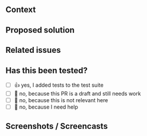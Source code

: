 ## Context

<!-- Please include a summary of the change, with motivation and context -->
<!-- Bonus: if you are comfortable writing one, please insert a user-story https://en.wikipedia.org/wiki/User_story#Common_templates -->

## Proposed solution

<!-- Describe here how you address the issue -->

## Related issues

<!-- If suggesting a new feature or change, please discuss it in an issue first -->
<!-- If fixing a bug, there should be an issue describing it with steps to reproduce -->
<!-- If this does not solve entirely the issue, make also a checklist of what is done or not: -->

## Has this been tested?

<!-- Put an `x` in the box that applies: -->

- [ ] 👍 yes, I added tests to the test suite
- [ ] 💭 no, because this PR is a draft and still needs work
- [ ] 🙅 no, because this is not relevant here
- [ ] 🙋 no, because I need help <!-- Detail how we can help you -->

## Screenshots / Screencasts

<!-- delete if not relevant -->
